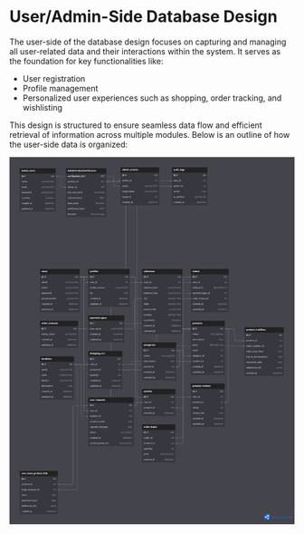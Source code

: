 # User/Admin-Side Database Design

The user-side of the database design focuses on capturing and managing all user-related data and their interactions within the system. It serves as the foundation for key functionalities like:

- User registration  
- Profile management  
- Personalized user experiences such as shopping, order tracking, and wishlisting  

This design is structured to ensure seamless data flow and efficient retrieval of information across multiple modules. Below is an outline of how the user-side data is organized:

![Database Design](Untitled(3).png)
